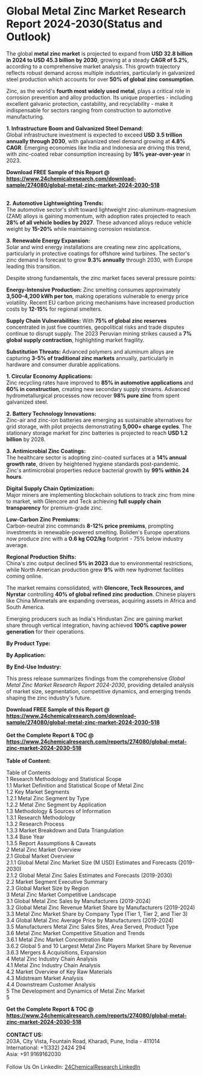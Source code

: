 <h1>Global Metal Zinc Market Research Report 2024-2030(Status and Outlook)</h1><p>The global <strong>metal zinc market</strong> is projected to expand from <strong>USD 32.8 billion in 2024 to USD 45.3 billion by 2030</strong>, growing at a steady <strong>CAGR of 5.2%</strong>, according to a comprehensive market analysis. This growth trajectory reflects robust demand across multiple industries, particularly in galvanized steel production which accounts for over <strong>50% of global zinc consumption</strong>.</p><p>Zinc, as the world's <strong>fourth most widely used metal</strong>, plays a critical role in corrosion prevention and alloy production. Its unique properties - including excellent galvanic protection, castability, and recyclability - make it indispensable for sectors ranging from construction to automotive manufacturing.</p><p><strong>1. Infrastructure Boom and Galvanized Steel Demand:</strong><br>
Global infrastructure investment is expected to exceed <strong>USD 3.5 trillion annually through 2030</strong>, with galvanized steel demand growing at <strong>4.8% CAGR</strong>. Emerging economies like India and Indonesia are driving this trend, with zinc-coated rebar consumption increasing by <strong>18% year-over-year</strong> in 2023.</p><div><b>Download FREE Sample of this Report @ 
            <a href="https://www.24chemicalresearch.com/download-sample/274080/global-metal-zinc-market-2024-2030-518">
            https://www.24chemicalresearch.com/download-sample/274080/global-metal-zinc-market-2024-2030-518</a></b></div><br><p><strong>2. Automotive Lightweighting Trends:</strong><br>
The automotive sector's shift toward lightweight zinc-aluminum-magnesium (ZAM) alloys is gaining momentum, with adoption rates projected to reach <strong>28% of all vehicle bodies by 2027</strong>. These advanced alloys reduce vehicle weight by <strong>15-20%</strong> while maintaining corrosion resistance.</p><p><strong>3. Renewable Energy Expansion:</strong><br>
Solar and wind energy installations are creating new zinc applications, particularly in protective coatings for offshore wind turbines. The sector's zinc demand is forecast to grow <strong>9.3% annually</strong> through 2030, with Europe leading this transition.</p><p>Despite strong fundamentals, the zinc market faces several pressure points:</p><p><strong>Energy-Intensive Production:</strong> Zinc smelting consumes approximately <strong>3,500-4,200 kWh per ton</strong>, making operations vulnerable to energy price volatility. Recent EU carbon pricing mechanisms have increased production costs by <strong>12-15%</strong> for regional smelters.</p><p><strong>Supply Chain Vulnerabilities:</strong> With <strong>75% of global zinc reserves</strong> concentrated in just five countries, geopolitical risks and trade disputes continue to disrupt supply. The 2023 Peruvian mining strikes caused a <strong>7% global supply contraction</strong>, highlighting market fragility.</p><p><strong>Substitution Threats:</strong> Advanced polymers and aluminum alloys are capturing <strong>3-5% of traditional zinc markets</strong> annually, particularly in hardware and consumer durable applications.</p><p><strong>1. Circular Economy Applications:</strong><br>
Zinc recycling rates have improved to <strong>85% in automotive applications</strong> and <strong>60% in construction</strong>, creating new secondary supply streams. Advanced hydrometallurgical processes now recover <strong>98% pure zinc</strong> from spent galvanized steel.</p><p><strong>2. Battery Technology Innovations:</strong><br>
Zinc-air and zinc-ion batteries are emerging as sustainable alternatives for grid storage, with pilot projects demonstrating <strong>5,000+ charge cycles</strong>. The stationary storage market for zinc batteries is projected to reach <strong>USD 1.2 billion</strong> by 2028.</p><p><strong>3. Antimicrobial Zinc Coatings:</strong><br>
The healthcare sector is adopting zinc-coated surfaces at a <strong>14% annual growth rate</strong>, driven by heightened hygiene standards post-pandemic. Zinc's antimicrobial properties reduce bacterial growth by <strong>99% within 24 hours</strong>.</p><p><strong>Digital Supply Chain Optimization:</strong><br>
	Major miners are implementing blockchain solutions to track zinc from mine to market, with Glencore and Teck achieving <strong>full supply chain transparency</strong> for premium-grade zinc.</p><p><strong>Low-Carbon Zinc Premiums:</strong><br>
	Carbon-neutral zinc commands <strong>8-12% price premiums</strong>, prompting investments in renewable-powered smelting. Boliden's Europe operations now produce zinc with a <strong>0.6 kg CO2/kg</strong> footprint - 75% below industry average.</p><p><strong>Regional Production Shifts:</strong><br>
	China's zinc output declined <strong>5% in 2023</strong> due to environmental restrictions, while North American production grew <strong>9%</strong> with new hydromet facilities coming online.</p><p>The market remains consolidated, with <strong>Glencore, Teck Resources, and Nyrstar</strong> controlling <strong>40% of global refined zinc production</strong>. Chinese players like China Minmetals are expanding overseas, acquiring assets in Africa and South America.</p><p>Emerging producers such as India's Hindustan Zinc are gaining market share through vertical integration, having achieved <strong>100% captive power generation</strong> for their operations.</p><p><strong>By Product Type:</strong></p><p><strong>By Application:</strong></p><p><strong>By End-Use Industry:</strong></p><p>This press release summarizes findings from the comprehensive <em>Global Metal Zinc Market Research Report 2024-2030</em>, providing detailed analysis of market size, segmentation, competitive dynamics, and emerging trends shaping the zinc industry's future.</p><div><b>Download FREE Sample of this Report @ 
            <a href="https://www.24chemicalresearch.com/download-sample/274080/global-metal-zinc-market-2024-2030-518">
            https://www.24chemicalresearch.com/download-sample/274080/global-metal-zinc-market-2024-2030-518</a></b></div><br><div><b>Get the Complete Report & TOC @ 
            <a href="https://www.24chemicalresearch.com/reports/274080/global-metal-zinc-market-2024-2030-518">
            https://www.24chemicalresearch.com/reports/274080/global-metal-zinc-market-2024-2030-518</a></b></div><br>
            <b>Table of Content:</b><p>Table of Contents<br />
1 Research Methodology and Statistical Scope<br />
1.1 Market Definition and Statistical Scope of Metal Zinc<br />
1.2 Key Market Segments<br />
1.2.1 Metal Zinc Segment by Type<br />
1.2.2 Metal Zinc Segment by Application<br />
1.3 Methodology & Sources of Information<br />
1.3.1 Research Methodology<br />
1.3.2 Research Process<br />
1.3.3 Market Breakdown and Data Triangulation<br />
1.3.4 Base Year<br />
1.3.5 Report Assumptions & Caveats<br />
2 Metal Zinc Market Overview<br />
2.1 Global Market Overview<br />
2.1.1 Global Metal Zinc Market Size (M USD) Estimates and Forecasts (2019-2030)<br />
2.1.2 Global Metal Zinc Sales Estimates and Forecasts (2019-2030)<br />
2.2 Market Segment Executive Summary<br />
2.3 Global Market Size by Region<br />
3 Metal Zinc Market Competitive Landscape<br />
3.1 Global Metal Zinc Sales by Manufacturers (2019-2024)<br />
3.2 Global Metal Zinc Revenue Market Share by Manufacturers (2019-2024)<br />
3.3 Metal Zinc Market Share by Company Type (Tier 1, Tier 2, and Tier 3)<br />
3.4 Global Metal Zinc Average Price by Manufacturers (2019-2024)<br />
3.5 Manufacturers Metal Zinc Sales Sites, Area Served, Product Type<br />
3.6 Metal Zinc Market Competitive Situation and Trends<br />
3.6.1 Metal Zinc Market Concentration Rate<br />
3.6.2 Global 5 and 10 Largest Metal Zinc Players Market Share by Revenue<br />
3.6.3 Mergers & Acquisitions, Expansion<br />
4 Metal Zinc Industry Chain Analysis<br />
4.1 Metal Zinc Industry Chain Analysis<br />
4.2 Market Overview of Key Raw Materials<br />
4.3 Midstream Market Analysis<br />
4.4 Downstream Customer Analysis<br />
5 The Development and Dynamics of Metal Zinc Market <br />
5</p><div><b>Get the Complete Report & TOC @ 
            <a href="https://www.24chemicalresearch.com/reports/274080/global-metal-zinc-market-2024-2030-518">
            https://www.24chemicalresearch.com/reports/274080/global-metal-zinc-market-2024-2030-518</a></b></div><br><b>CONTACT US:</b><br>
            203A, City Vista, Fountain Road, Kharadi, Pune, India - 411014<br>
            International: +1(332) 2424 294<br>
            Asia: +91 9169162030 <br><br>
            Follow Us On LinkedIn: <a href="https://www.linkedin.com/company/24chemicalresearch/">24ChemicalResearch LinkedIn</a>